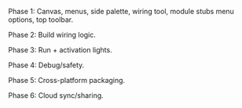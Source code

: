 Phase 1: Canvas, menus, side palette, wiring tool, module stubs menu options, top toolbar.

Phase 2: Build wiring logic.

Phase 3: Run + activation lights.

Phase 4: Debug/safety.

Phase 5: Cross-platform packaging.

Phase 6: Cloud sync/sharing.
